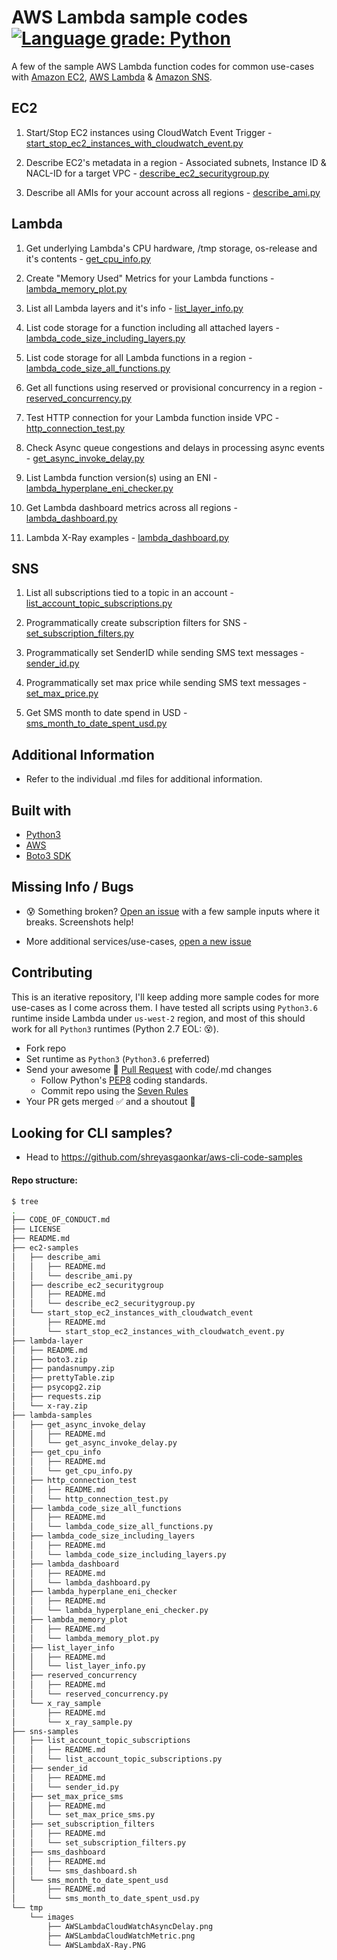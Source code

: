 # AWS Lambda sample codes [![Language grade: Python](https://img.shields.io/lgtm/grade/python/g/shreyasgaonkar/aws-lambda-code-samples.svg?logo=lgtm&logoWidth=18)](https://lgtm.com/projects/g/shreyasgaonkar/aws-lambda-code-samples/context:python)

A few of the sample AWS Lambda function codes for common use-cases with [Amazon EC2](https://github.com/shreyasgaonkar/aws-lambda-code-samples#ec2), [AWS Lambda](https://github.com/shreyasgaonkar/aws-lambda-code-samples#lambda) & [Amazon SNS](https://github.com/shreyasgaonkar/aws-lambda-code-samples#sns).

## EC2

1. Start/Stop EC2 instances using CloudWatch Event Trigger  - [start_stop_ec2_instances_with_cloudwatch_event.py](ec2-samples/start_stop_ec2_instances_with_cloudwatch_event/)

2. Describe EC2's metadata in a region - Associated subnets, Instance ID & NACL-ID for a target VPC - [describe_ec2_securitygroup.py](ec2-samples/describe_ec2_securitygroup)

3. Describe all AMIs for your account across all regions - [describe_ami.py](ec2-samples/describe_ami/)


## Lambda

1. Get underlying Lambda's CPU hardware, /tmp storage, os-release and it's contents  - [get_cpu_info.py](lambda-samples/get_cpu_info/)

2. Create "Memory Used" Metrics for your Lambda functions - [lambda_memory_plot.py](lambda-samples/lambda_memory_plot/)

3. List all Lambda layers and it's info  - [list_layer_info.py](lambda-samples/list_layer_info/)

4. List code storage for a function including all attached layers - [lambda_code_size_including_layers.py](lambda-samples/lambda_code_size_all_functions/)

5. List code storage for all Lambda functions in a region - [lambda_code_size_all_functions.py](lambda-samples/lambda_code_size_including_layers/)

6. Get all functions using reserved or provisional concurrency in a region - [reserved_concurrency.py](lambda-samples/reserved_concurrency/)

7. Test HTTP connection for your Lambda function inside VPC - [http_connection_test.py](lambda-samples/http_connection_test/)

8. Check Async queue congestions and delays in processing async events - [get_async_invoke_delay.py](lambda-samples/get_async_invoke_delay/)

9. List Lambda function version(s) using an ENI - [lambda_hyperplane_eni_checker.py](lambda-samples/lambda_hyperplane_eni_checker/)

10. Get Lambda dashboard metrics across all regions - [lambda_dashboard.py](lambda-samples/lambda_dashboard/)

11. Lambda X-Ray examples - [lambda_dashboard.py](lambda-samples/x_ray_sample/)

## SNS

1. List all subscriptions tied to a topic in an account  - [list_account_topic_subscriptions.py](sns-samples/list_account_topic_subscriptions/)

2. Programmatically create subscription filters for SNS  - [set_subscription_filters.py](sns-samples/set_subscription_filters/)

3. Programmatically set SenderID while sending SMS text messages  - [sender_id.py](sns-samples/sender_id/)

4. Programmatically set max price while sending SMS text messages - [set_max_price.py](sns-samples/set_max_price_sms/)

5. Get SMS month to date spend in USD - [sms_month_to_date_spent_usd.py](sns-samples/sms_month_to_date_spent_usd/)

## Additional Information

- Refer to the individual .md files for additional information.

## Built with
- [Python3](https://www.python.org/downloads/)
- [AWS](https://aws.amazon.com/)
- [Boto3 SDK](https://boto3.amazonaws.com/v1/documentation/api/latest/index.html)

## Missing Info / Bugs

- :cold_sweat: Something broken? [Open an issue](https://github.com/shreyasgaonkar/aws-lambda-code-samples/issues) with a few sample inputs where it breaks. Screenshots help!

- More additional services/use-cases, [open a new issue](https://github.com/shreyasgaonkar/aws-lambda-code-samples/issues)

## Contributing

This is an iterative repository, I'll keep adding more sample codes for more use-cases as I come across them. I have tested all scripts using ```Python3.6``` runtime inside Lambda under ```us-west-2``` region, and most of this should work for all ```Python3``` runtimes (Python 2.7 EOL: :dizzy_face:).

- Fork repo
- Set runtime as ```Python3``` (```Python3.6``` preferred)
- Send your awesome :raised_hands: [Pull Request](https://github.com/shreyasgaonkar/aws-lambda-code-samples/pulls) with code/.md changes
    - Follow Python's [PEP8](https://www.python.org/dev/peps/pep-0008/) coding standards.
    - Commit repo using the [Seven Rules](https://chris.beams.io/posts/git-commit/#seven-rules)
- Your PR gets merged :white_check_mark: and a shoutout :loudspeaker:

## Looking for CLI samples?
- Head to https://github.com/shreyasgaonkar/aws-cli-code-samples

#### Repo structure:

```bash
$ tree
.
├── CODE_OF_CONDUCT.md
├── LICENSE
├── README.md
├── ec2-samples
│   ├── describe_ami
│   │   ├── README.md
│   │   └── describe_ami.py
│   ├── describe_ec2_securitygroup
│   │   ├── README.md
│   │   └── describe_ec2_securitygroup.py
│   └── start_stop_ec2_instances_with_cloudwatch_event
│       ├── README.md
│       └── start_stop_ec2_instances_with_cloudwatch_event.py
├── lambda-layer
│   ├── README.md
│   ├── boto3.zip
│   ├── pandasnumpy.zip
│   ├── prettyTable.zip
│   ├── psycopg2.zip
│   ├── requests.zip
│   └── x-ray.zip
├── lambda-samples
│   ├── get_async_invoke_delay
│   │   ├── README.md
│   │   └── get_async_invoke_delay.py
│   ├── get_cpu_info
│   │   ├── README.md
│   │   └── get_cpu_info.py
│   ├── http_connection_test
│   │   ├── README.md
│   │   └── http_connection_test.py
│   ├── lambda_code_size_all_functions
│   │   ├── README.md
│   │   └── lambda_code_size_all_functions.py
│   ├── lambda_code_size_including_layers
│   │   ├── README.md
│   │   └── lambda_code_size_including_layers.py
│   ├── lambda_dashboard
│   │   ├── README.md
│   │   └── lambda_dashboard.py
│   ├── lambda_hyperplane_eni_checker
│   │   ├── README.md
│   │   └── lambda_hyperplane_eni_checker.py
│   ├── lambda_memory_plot
│   │   ├── README.md
│   │   └── lambda_memory_plot.py
│   ├── list_layer_info
│   │   ├── README.md
│   │   └── list_layer_info.py
│   ├── reserved_concurrency
│   │   ├── README.md
│   │   └── reserved_concurrency.py
│   └── x_ray_sample
│       ├── README.md
│       └── x_ray_sample.py
├── sns-samples
│   ├── list_account_topic_subscriptions
│   │   ├── README.md
│   │   └── list_account_topic_subscriptions.py
│   ├── sender_id
│   │   ├── README.md
│   │   └── sender_id.py
│   ├── set_max_price_sms
│   │   ├── README.md
│   │   └── set_max_price_sms.py
│   ├── set_subscription_filters
│   │   ├── README.md
│   │   └── set_subscription_filters.py
│   ├── sms_dashboard
│   │   ├── README.md
│   │   └── sms_dashboard.sh
│   └── sms_month_to_date_spent_usd
│       ├── README.md
│       └── sms_month_to_date_spent_usd.py
└── tmp
    └── images
        ├── AWSLambdaCloudWatchAsyncDelay.png
        ├── AWSLambdaCloudWatchMetric.png
        └── AWSLambdaX-Ray.PNG
```

